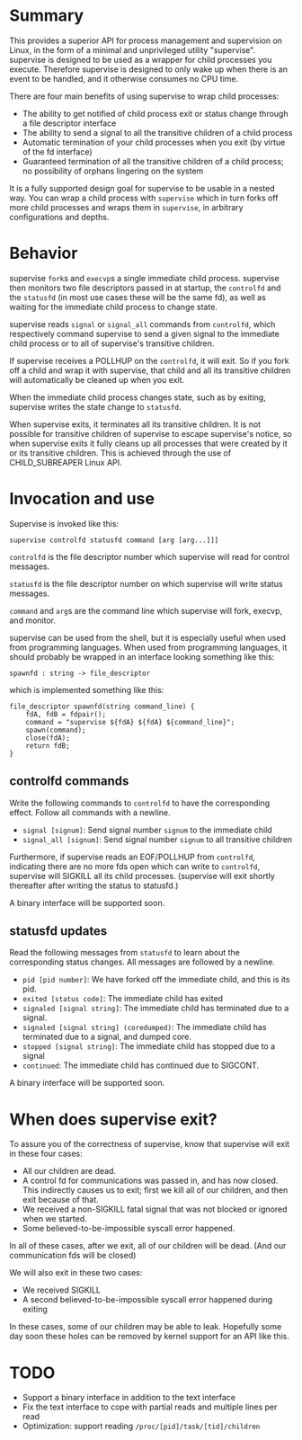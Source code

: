 Summary
=======

This provides a superior API for process management and supervision on Linux,
in the form of a minimal and unprivileged utility "supervise".
supervise is designed to be used as a wrapper for child processes you execute.
Therefore supervise is designed to only wake up when there is an event to be handled,
and it otherwise consumes no CPU time.

There are four main benefits of using supervise to wrap child processes:

- The ability to get notified of child process exit or status change through a file descriptor interface
- The ability to send a signal to all the transitive children of a child process
- Automatic termination of your child processes when you exit (by virtue of the fd interface)
- Guaranteed termination of all the transitive children of a child
  process; no possibility of orphans lingering on the system

It is a fully supported design goal for supervise to be usable in a nested way.
You can wrap a child process with `supervise` which in turn forks off more child processes and wraps them in `supervise`,
in arbitrary configurations and depths.

Behavior
========

supervise `fork`s and `execvp`s a single immediate child process.
supervise then monitors two file descriptors passed in at startup,
the `controlfd` and the `statusfd`
(in most use cases these will be the same fd),
as well as waiting for the immediate child process to change state.

supervise reads `signal` or `signal_all` commands from `controlfd`,
which respectively command supervise to send a given signal to the immediate child process or to all of supervise's transitive children.

If supervise receives a POLLHUP on the `controlfd`, it will exit.
So if you fork off a child and wrap it with supervise,
that child and all its transitive children will automatically be cleaned up when you exit.

When the immediate child process changes state, such as by exiting,
supervise writes the state change to `statusfd`.

When supervise exits, it terminates all its transitive children.
It is not possible for transitive children of supervise to escape supervise's notice,
so when supervise exits it fully cleans up all processes that were created by it or its transitive children.
This is achieved through the use of CHILD_SUBREAPER Linux API.

Invocation and use
==================

Supervise is invoked like this:

    supervise controlfd statusfd command [arg [arg...]]]

`controlfd` is the file descriptor number which supervise will read for control messages.

`statusfd` is the file descriptor number on which supervise will write status messages.

`command` and `arg`s are the command line which supervise will fork, execvp, and monitor.

supervise can be used from the shell, but it is especially useful when used from programming languages.
When used from programming languages, it should probably be wrapped in an interface looking something like this:

    spawnfd : string -> file_descriptor

which is implemented something like this:

	file_descriptor spawnfd(string command_line) {
        fdA, fdB = fdpair();
        command = "supervise ${fdA} ${fdA} ${command_line}";
        spawn(command);
	    close(fdA);
        return fdB;
	}

controlfd commands
------------------

Write the following commands to `controlfd` to have the corresponding effect.
Follow all commands with a newline.

- `signal [signum]`: Send signal number `signum` to the immediate child
- `signal_all [signum]`: Send signal number `signum` to all transitive children

Furthermore, if supervise reads an EOF/POLLHUP from `controlfd`,
indicating there are no more fds open which can write to `controlfd`,
supervise will SIGKILL all its child processes.
(supervise will exit shortly thereafter after writing the status to statusfd.)

A binary interface will be supported soon.

statusfd updates
----------------

Read the following messages from `statusfd` to learn about the corresponding status changes.
All messages are followed by a newline.

- `pid [pid number]`: We have forked off the immediate child, and this is its pid.
- `exited [status code]`: The immediate child has exited
- `signaled [signal string]`: The immediate child has terminated due to a signal.
- `signaled [signal string] (coredumped)`: The immediate child has terminated due to a signal, and dumped core.
- `stopped [signal string]`: The immediate child has stopped due to a signal
- `continued`: The immediate child has continued due to SIGCONT.

A binary interface will be supported soon.

When does supervise exit?
=========================

To assure you of the correctness of supervise, know that supervise will exit in these four cases:

- All our children are dead.
- A control fd for communications was passed in, and has now closed.
  This indirectly causes us to exit; first we kill all of our children, and then exit because of that.
- We received a non-SIGKILL fatal signal that was not blocked or ignored when we started.
- Some believed-to-be-impossible syscall error happened.

In all of these cases, after we exit, all of our children will be dead.
(And our communication fds will be closed)

We will also exit in these two cases:

- We received SIGKILL
- A second believed-to-be-impossible syscall error happened during exiting

In these cases, some of our children may be able to leak.
Hopefully some day soon these holes can be removed by kernel support for an API like this.

TODO
====

- Support a binary interface in addition to the text interface
- Fix the text interface to cope with partial reads and multiple lines per read
- Optimization: support reading `/proc/[pid]/task/[tid]/children`
